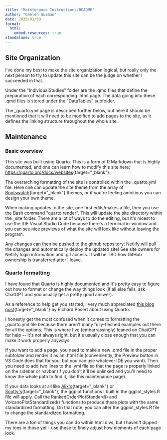 ```yaml
---
title: "Maintenance Instructions/README"
author: "Gaelen Guzman"
date: 2025/01/09
format: 
  html:
    embed-resources: true
standalone: true
---
```


## Site Organization

I've done my best to make the site organization logical, but really only the next person to try to update this site can be the judge on whether I succeeded in that... 

Under the "IndividualStudies" folder are the .qmd files that define the preparation of each corresponding .html page. The data going into these .qmd files is stored under the "DataTables" subfolder.

The _quarto.yml page is described further below, but here it should be mentioned that it will need to be modified to add pages to the site, as it defines the linking structure throughout the whole site.

## Maintenance

### Basic overview

This site was built using Quarto. This is a form of R Markdown that is highly documented, and one can learn how to modify this site here: <https://quarto.org/docs/websites>{target="_blank"}. 

The overarching formatting of the site is controlled within the _quarto.yml file. Here one can update the site theme from the array of [Bootswatch](https://bootswatch.com/){target="_blank"} themes, or if you're feeling ambitious you can design your own theme.

When making updates to the site, one first edits/makes a file, then you use the Bash command "quarto render". This will update the site directory within the _site folder. There are a lot of ways to do the editing, but it's nicest to use the IDE Visual Studio Code because there's a terminal in-window and you can see nice previews of what the site will look like without leaving the program. 

Any changes can then be pushed to the github repository; Netlify will pull the changes and automatically deploy the updated site! See site owners for Netlify login information and .git access. It will be TBD how GitHub ownership is transferred after I leave.

### Quarto formatting

I have found that Quarto is highly documented and it's pretty easy to figure out how to format or change the way things look (if all else fails, ask ChatGPT and you usually get a pretty good answer). 

As a reference to help get you started, I very much appreciated [this blog post](https://blog.posertinlab.com/posts/2023-06-09-writing-a-dissertation-in-quarto/){target="_blank"} by Richard Posert about using Quarto.

I honestly get the most confused when it comes to formatting the _quarto.yml file because there aren't many fully-fleshed examples out there for all the options. This is where I've (embarrassingly) leaned on ChatGPT for help -- it's not always right, but it's usually close enough that you can make it work properly anyways.

If you want to add a page, you need to make a new .qmd file in the proper subfolder and render it as an .html file (conveniently, the Preview button in VS Code does that for you, but you can use whatever IDE you want). Then you need to add two lines to the .yml file so that the page is properly linked on the sidebar or navbar (if you don't it'll be unlinked and you'll need to know the whole path to find it, like this maintenance page).

If your data looks at all like [Alix's](https://lipidinteractomicsrepository.netlify.app/individualstudies/at_2025){target="_blank"} or [Scotty's](https://lipidinteractomicsrepository.netlify.app/individualstudies/sf_2024){target="_blank"}, the ggplot functions I built in the ggplot_styles.R file will apply. Call the RankedOrderPlotStandard() and VolcanoPlotStandardized() functions to produce these plots with the same standardized formatting. On that note, you can alter the ggplot_styles.R file to change the standardized formatting. 

There are a ton of things you can do within html divs, but I haven't dipped my toes in those yet - use these to finely adjust how elements of each page look.


